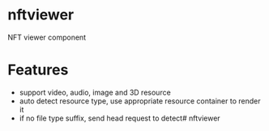 # nftviewer
NFT viewer component

# Features
- support video, audio, image and 3D resource
- auto detect resource type, use appropriate resource container to render it
- if no file type suffix, send head request to detect# nftviewer
